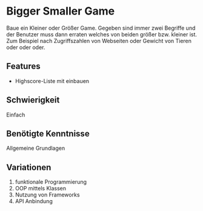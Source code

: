 # Bigger Smaller Game

Baue ein Kleiner oder Größer Game.
Gegeben sind immer zwei Begriffe und der Benutzer muss dann erraten welches von beiden größer bzw. kleiner ist. 
Zum Beispiel nach Zugriffszahlen von Webseiten oder Gewicht von Tieren oder oder oder.

## Features
- Highscore-Liste mit einbauen

## Schwierigkeit
Einfach

## Benötigte Kenntnisse
Allgemeine Grundlagen

## Variationen
1. funktionale Programmierung
2. OOP mittels Klassen
3. Nutzung von Frameworks
4. API Anbindung